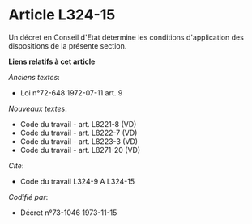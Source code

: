 # Article L324-15

Un décret en Conseil d'Etat détermine les conditions d'application des dispositions de la présente section.

**Liens relatifs à cet article**

_Anciens textes_:

  - Loi n°72-648 1972-07-11 art. 9

_Nouveaux textes_:

  - Code du travail - art. L8221-8 (VD)
  - Code du travail - art. L8222-7 (VD)
  - Code du travail - art. L8223-3 (VD)
  - Code du travail - art. L8271-20 (VD)

_Cite_:

  - Code du travail L324-9 A L324-15

_Codifié par_:

  - Décret n°73-1046 1973-11-15
